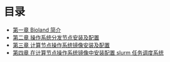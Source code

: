 # 目录

* [第一章 Bioland 简介](chapter1.md)
* [第二章 操作系统分发节点安装及配置](chapter2.md)
* [第三章 计算节点操作系统镜像安装及配置](chapter3.md)
* [第四章 在计算节点操作系统镜像中安装配置 slurm 任务调度系统](chapter4.md)
